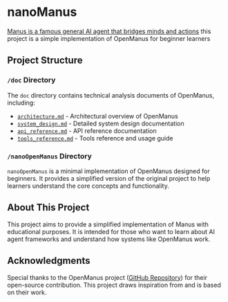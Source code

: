 # nanoManus
[Manus is a famous general AI agent that bridges minds and actions](https://manus.im/)
this project is a  simple implementation of OpenManus for beginner learners

## Project Structure

### `/doc` Directory
The `doc` directory contains technical analysis documents of OpenManus, including:
- [`architecture.md`](doc/architecture.md) - Architectural overview of OpenManus
- [`system_design.md`](doc/system_design.md) - Detailed system design documentation
- [`api_reference.md`](doc/api_reference.md) - API reference documentation
- [`tools_reference.md`](doc/tools_reference.md) - Tools reference and usage guide

### `/nanoOpenManus` Directory
`nanoOpenManus` is a minimal implementation of OpenManus designed for beginners. It provides a simplified version of the original project to help learners understand the core concepts and functionality.

## About This Project
This project aims to provide a simplified implementation of Manus with educational purposes. It is intended for those who want to learn about AI agent frameworks and understand how systems like OpenManus work.

## Acknowledgments
Special thanks to the OpenManus project ([GitHub Repository](https://github.com/mannaandpoem/OpenManus)) for their open-source contribution. This project draws inspiration from and is based on their work.